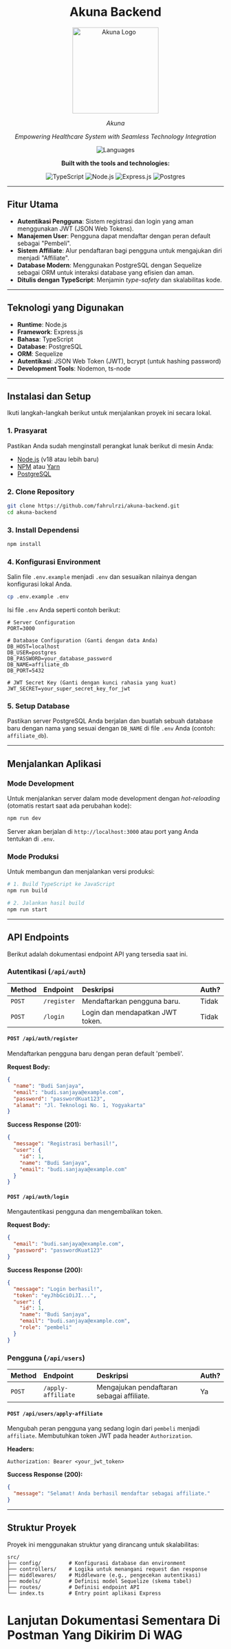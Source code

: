 <h1 align="center">Akuna Backend</h1>

<div align="center">
  <img src="./uploads/Logo sakinah.png" alt="Akuna Logo" width="200"/>
  <p><em>Akuna</em></p>
</div>

<div align="center">

_Empowering Healthcare System with Seamless Technology Integration_

<!-- ![Go](https://img.shields.io/badge/go-100%25-00ADD8?style=flat-square&logo=go&logoColor=white) -->
<!-- ![Languages](https://img.shields.io/badge/Languages-1-blue?style=flat-square) -->
<!-- ![Go](https://img.shields.io/badge/go-100%25-00ADD8?style=flat-square&logo=go&logoColor=white)  -->

![Languages](https://img.shields.io/badge/Languages-1-blue?style=flat-square)

**Built with the tools and technologies:**

![TypeScript](https://img.shields.io/badge/typescript-%23007ACC.svg?style=for-the-badge&logo=typescript&logoColor=white)
![Node.js](https://img.shields.io/badge/node.js-6DA55F?style=for-the-badge&logo=node.js&logoColor=white)
![Express.js](https://img.shields.io/badge/express.js-%23404d59.svg?style=for-the-badge&logo=express&logoColor=%2361DAFB)
![Postgres](https://img.shields.io/badge/postgres-%23316192.svg?style=for-the-badge&logo=postgresql&logoColor=white)

<!-- ![PHP](https://img.shields.io/badge/PHP-777BB4?style=flat-square&logo=php&logoColor=white)
![Laravel](https://img.shields.io/badge/Laravel-FF2D20?style=flat-square&logo=laravel&logoColor=white)
![Blade](https://img.shields.io/badge/Blade-E44D26?style=flat-square&logo=laravel&logoColor=white)
![Bootstrap](https://img.shields.io/badge/Bootstrap-7952B3?style=flat-square&logo=bootstrap&logoColor=white)
![MySQL](https://img.shields.io/badge/MySQL-4479A1?style=flat-square&logo=mysql&logoColor=white)
![Composer](https://img.shields.io/badge/Composer-885630?style=flat-square&logo=composer&logoColor=white)
![JavaScript](https://img.shields.io/badge/JavaScript-F7DF1E?style=flat-square&logo=javascript&logoColor=black)
![jQuery](https://img.shields.io/badge/jQuery-0769AD?style=flat-square&logo=jquery&logoColor=white)
![HTML](https://img.shields.io/badge/HTML5-E34F26?style=flat-square&logo=html5&logoColor=white)
![CSS](https://img.shields.io/badge/CSS3-1572B6?style=flat-square&logo=css3&logoColor=white)
![JSON](https://img.shields.io/badge/JSON-000000?style=flat-square&logo=json&logoColor=white)
![Markdown](https://img.shields.io/badge/Markdown-000000?style=flat-square&logo=markdown&logoColor=white)
![GNU Bash](https://img.shields.io/badge/GNU%20Bash-4EAA25?style=flat-square&logo=gnubash&logoColor=white) -->

<!-- ![Go](https://img.shields.io/badge/Go-00ADD8?style=flat-square&logo=go&logoColor=white) -->

---

</div>

## Fitur Utama

- **Autentikasi Pengguna**: Sistem registrasi dan login yang aman menggunakan JWT (JSON Web Tokens).
- **Manajemen User**: Pengguna dapat mendaftar dengan peran default sebagai "Pembeli".
- **Sistem Affiliate**: Alur pendaftaran bagi pengguna untuk mengajukan diri menjadi "Affiliate".
- **Database Modern**: Menggunakan PostgreSQL dengan Sequelize sebagai ORM untuk interaksi database yang efisien dan aman.
- **Ditulis dengan TypeScript**: Menjamin _type-safety_ dan skalabilitas kode.

---

## Teknologi yang Digunakan

- **Runtime**: Node.js
- **Framework**: Express.js
- **Bahasa**: TypeScript
- **Database**: PostgreSQL
- **ORM**: Sequelize
- **Autentikasi**: JSON Web Token (JWT), bcrypt (untuk hashing password)
- **Development Tools**: Nodemon, ts-node

---

## Instalasi dan Setup

Ikuti langkah-langkah berikut untuk menjalankan proyek ini secara lokal.

### 1\. Prasyarat

Pastikan Anda sudah menginstall perangkat lunak berikut di mesin Anda:

- [Node.js](https://nodejs.org/en/) (v18 atau lebih baru)
- [NPM](https://www.npmjs.com/) atau [Yarn](https://yarnpkg.com/)
- [PostgreSQL](https://www.postgresql.org/download/)

### 2\. Clone Repository

```bash
git clone https://github.com/fahrulrzi/akuna-backend.git
cd akuna-backend
```

### 3\. Install Dependensi

```bash
npm install
```

### 4\. Konfigurasi Environment

Salin file `.env.example` menjadi `.env` dan sesuaikan nilainya dengan konfigurasi lokal Anda.

```bash
cp .env.example .env
```

Isi file `.env` Anda seperti contoh berikut:

```env
# Server Configuration
PORT=3000

# Database Configuration (Ganti dengan data Anda)
DB_HOST=localhost
DB_USER=postgres
DB_PASSWORD=your_database_password
DB_NAME=affiliate_db
DB_PORT=5432

# JWT Secret Key (Ganti dengan kunci rahasia yang kuat)
JWT_SECRET=your_super_secret_key_for_jwt
```

### 5\. Setup Database

Pastikan server PostgreSQL Anda berjalan dan buatlah sebuah database baru dengan nama yang sesuai dengan `DB_NAME` di file `.env` Anda (contoh: `affiliate_db`).

---

## Menjalankan Aplikasi

### Mode Development

Untuk menjalankan server dalam mode development dengan _hot-reloading_ (otomatis restart saat ada perubahan kode):

```bash
npm run dev
```

Server akan berjalan di `http://localhost:3000` atau port yang Anda tentukan di `.env`.

### Mode Produksi

Untuk membangun dan menjalankan versi produksi:

```bash
# 1. Build TypeScript ke JavaScript
npm run build

# 2. Jalankan hasil build
npm run start
```

---

## API Endpoints

Berikut adalah dokumentasi endpoint API yang tersedia saat ini.

### Autentikasi (`/api/auth`)

| Method | Endpoint    | Deskripsi                        | Auth? |
| :----- | :---------- | :------------------------------- | :---- |
| `POST` | `/register` | Mendaftarkan pengguna baru.      | Tidak |
| `POST` | `/login`    | Login dan mendapatkan JWT token. | Tidak |

#### `POST /api/auth/register`

Mendaftarkan pengguna baru dengan peran default 'pembeli'.

**Request Body:**

```json
{
  "name": "Budi Sanjaya",
  "email": "budi.sanjaya@example.com",
  "password": "passwordKuat123",
  "alamat": "Jl. Teknologi No. 1, Yogyakarta"
}
```

**Success Response (201):**

```json
{
  "message": "Registrasi berhasil!",
  "user": {
    "id": 1,
    "name": "Budi Sanjaya",
    "email": "budi.sanjaya@example.com"
  }
}
```

#### `POST /api/auth/login`

Mengautentikasi pengguna dan mengembalikan token.

**Request Body:**

```json
{
  "email": "budi.sanjaya@example.com",
  "password": "passwordKuat123"
}
```

**Success Response (200):**

```json
{
  "message": "Login berhasil!",
  "token": "eyJhbGciOiJI...",
  "user": {
    "id": 1,
    "name": "Budi Sanjaya",
    "email": "budi.sanjaya@example.com",
    "role": "pembeli"
  }
}
```

### Pengguna (`/api/users`)

| Method | Endpoint           | Deskripsi                                 | Auth? |
| :----- | :----------------- | :---------------------------------------- | :---- |
| `POST` | `/apply-affiliate` | Mengajukan pendaftaran sebagai affiliate. | Ya    |

#### `POST /api/users/apply-affiliate`

Mengubah peran pengguna yang sedang login dari `pembeli` menjadi `affiliate`. Membutuhkan token JWT pada header `Authorization`.

**Headers:**

```
Authorization: Bearer <your_jwt_token>
```

**Success Response (200):**

```json
{
  "message": "Selamat! Anda berhasil mendaftar sebagai affiliate."
}
```

---

## Struktur Proyek

Proyek ini menggunakan struktur yang dirancang untuk skalabilitas:

```
src/
├── config/         # Konfigurasi database dan environment
├── controllers/    # Logika untuk menangani request dan response
├── middlewares/    # Middleware (e.g., pengecekan autentikasi)
├── models/         # Definisi model Sequelize (skema tabel)
├── routes/         # Definisi endpoint API
└── index.ts        # Entry point aplikasi Express
```

# Lanjutan Dokumentasi Sementara Di Postman Yang Dikirim Di WAG
